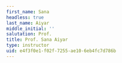 ```yaml
---
first_name: Sana
headless: true
last_name: Aiyar
middle_initial: ''
salutation: Prof.
title: Prof. Sana Aiyar
type: instructor
uid: e4f3f0e1-f02f-7255-ae10-6eb4fc7d786b
---
```

